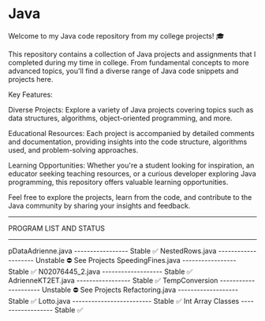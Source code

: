 # Java
Welcome to my Java code repository from my college projects! 🎓

This repository contains a collection of Java projects and assignments that I completed during my time in college. From fundamental concepts to more advanced topics, you'll find a diverse range of Java code snippets and projects here.

Key Features:

Diverse Projects: Explore a variety of Java projects covering topics such as data structures, algorithms, object-oriented programming, and more.

Educational Resources: Each project is accompanied by detailed comments and documentation, providing insights into the code structure, algorithms used, and problem-solving approaches.

Learning Opportunities: Whether you're a student looking for inspiration, an educator seeking teaching resources, or a curious developer exploring Java programming, this repository offers valuable learning opportunities.

Feel free to explore the projects, learn from the code, and contribute to the Java community by sharing your insights and feedback.

*****************************************************************

PROGRAM LIST AND STATUS
*********************************

pDataAdrienne.java ----------------- Stable ✅
NestedRows.java -------------------- Unstable ⛔️ See Projects
SpeedingFines.java ----------------- Stable ✅
N02076445_2.java ------------------- Stable ✅
AdrienneKT2ET.java ----------------- Stable ✅
TempConversion --------------------- Unstable ⛔️ See Projects
Refactoring.java ------------------- Stable ✅
Lotto.java ------------------------- Stable ✅
Int Array Classes ------------------ Stable ✅